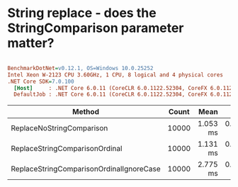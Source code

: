 # String replace - does the StringComparison parameter matter?

``` ini

BenchmarkDotNet=v0.12.1, OS=Windows 10.0.25252
Intel Xeon W-2123 CPU 3.60GHz, 1 CPU, 8 logical and 4 physical cores
.NET Core SDK=7.0.100
  [Host]     : .NET Core 6.0.11 (CoreCLR 6.0.1122.52304, CoreFX 6.0.1122.52304), X64 RyuJIT
  DefaultJob : .NET Core 6.0.11 (CoreCLR 6.0.1122.52304, CoreFX 6.0.1122.52304), X64 RyuJIT


```
|                                   Method | Count |     Mean |     Error |    StdDev | Ratio | RatioSD |
|----------------------------------------- |------ |---------:|----------:|----------:|------:|--------:|
|                ReplaceNoStringComparison | 10000 | 1.053 ms | 0.0210 ms | 0.0405 ms |  1.00 |    0.00 |
|           ReplaceStringComparisonOrdinal | 10000 | 1.131 ms | 0.0226 ms | 0.0603 ms |  1.10 |    0.07 |
| ReplaceStringComparisonOrdinalIgnoreCase | 10000 | 2.775 ms | 0.0488 ms | 0.0855 ms |  2.65 |    0.16 |
